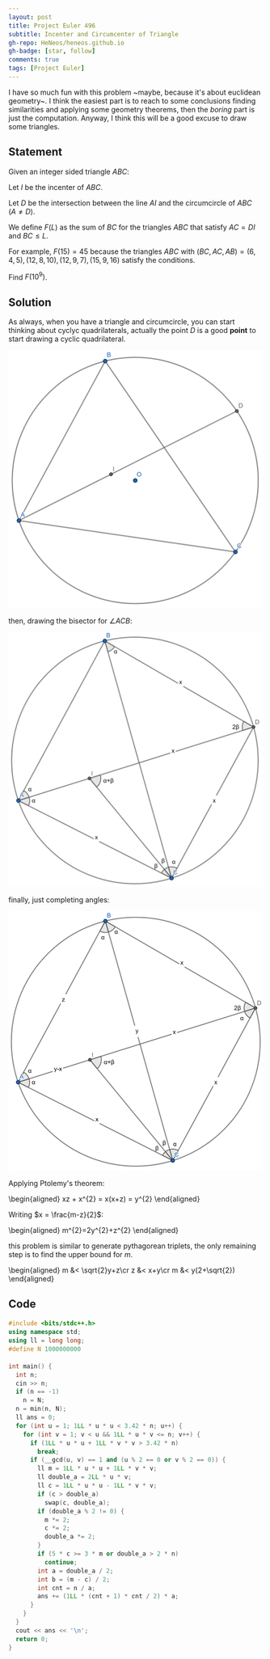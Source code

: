 ```yaml
---
layout: post
title: Project Euler 496
subtitle: Incenter and Circumcenter of Triangle
gh-repo: HeNeos/heneos.github.io
gh-badge: [star, follow]
comments: true
tags: [Project Euler]
---
```


I have so much fun with this problem ~maybe, because it's about euclidean geometry~. I think the easiest part is to reach to some conclusions finding similarities and applying some geometry theorems, then the *boring* part is just the computation. Anyway, I think this will be a good excuse to draw some triangles.

## Statement

Given an integer sided triangle $ABC$:

Let $I$ be the incenter of $ABC$.

Let $D$ be the intersection between the line $AI$ and the circumcircle of $ABC$ $(A \neq D)$.

We define $F(L)$ as the sum of $BC$ for the triangles $ABC$ that satisfy $AC = DI$ and $BC \leq L$.

For example, $F(15) = 45$ because the triangles $ABC$ with $(BC, AC, AB) = (6, 4, 5), (12, 8, 10), (12, 9, 7), (15, 9, 16)$ satisfy the conditions.

Find $F(10^{9})$.

## Solution

As always, when you have a triangle and circumcircle, you can start thinking about cyclyc quadrilaterals, actually the point $D$ is a good **point** to start drawing a cyclic quadrilateral.

![cyclic quadrilateral](https://raw.githubusercontent.com/HeNeos/heneos.github.io/master/assets/img/PE-496/1.png)

then, drawing the bisector for $\angle ACB$:

![cyclic quadrilateral](https://raw.githubusercontent.com/HeNeos/heneos.github.io/master/assets/img/PE-496/2.png)

finally, just completing angles:

![cyclic quadrilateral](https://raw.githubusercontent.com/HeNeos/heneos.github.io/master/assets/img/PE-496/3.png)

Applying Ptolemy's theorem:

\begin{aligned}
xz + x^{2} = x(x+z) = y^{2}
\end{aligned}

Writing $x = \frac{m-z}{2}$:

\begin{aligned}
m^{2}=2y^{2}+z^{2}
\end{aligned}

this problem is similar to generate pythagorean triplets, the only remaining step is to find the upper bound for $m$.

\begin{aligned}
m &< \sqrt{2}y+z\cr
z &< x+y\cr
m &< y(2+\sqrt{2})
\end{aligned}

## Code

```cpp
#include <bits/stdc++.h>
using namespace std;
using ll = long long;
#define N 1000000000

int main() {
  int n;
  cin >> n;
  if (n == -1)
    n = N;
  n = min(n, N);
  ll ans = 0;
  for (int u = 1; 1LL * u * u < 3.42 * n; u++) {
    for (int v = 1; v < u && 1LL * u * v <= n; v++) {
      if (1LL * u * u + 1LL * v * v > 3.42 * n)
        break;
      if (__gcd(u, v) == 1 and (u % 2 == 0 or v % 2 == 0)) {
        ll m = 1LL * u * u + 1LL * v * v;
        ll double_a = 2LL * u * v;
        ll c = 1LL * u * u - 1LL * v * v;
        if (c > double_a)
          swap(c, double_a);
        if (double_a % 2 != 0) {
          m *= 2;
          c *= 2;
          double_a *= 2;
        }
        if (5 * c >= 3 * m or double_a > 2 * n)
          continue;
        int a = double_a / 2;
        int b = (m - c) / 2;
        int cnt = n / a;
        ans += (1LL * (cnt + 1) * cnt / 2) * a;
      }
    }
  }
  cout << ans << '\n';
  return 0;
}
```